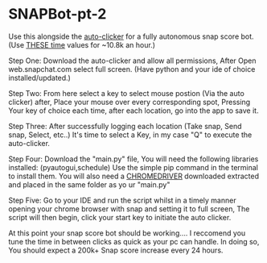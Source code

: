 # SNAPBot-pt-2
Use this alongside the [auto-clicker](https://murgaa.com) for a fully autonomous snap score bot. (Use [THESE time](https://drive.google.com/file/d/1xz3ZlKIa09hNs7gcDrbt-MsZmr5cDJBc/view?usp=sharing) values for ~10.8k an hour.)



Step One: Download the auto-clicker and allow all permissions, After Open web.snapchat.com select full screen. (Have python and your ide of choice installed/updated.) 

Step Two: From here select a key to select mouse postion (Via the auto clicker) after, Place your mouse over every corresponding spot, Pressing Your key of choice each time, after each location, go into the app to save it.

Step Three: After successfully logging each location (Take snap, Send snap, Select, etc..) It's time to select a Key, in my case "Q" to execute the auto-clicker. 

Step Four: Download the "main.py" file, You will need the following libraries installed: (pyautogui,schedule) Use the simple pip command in the terminal to install them. You will also need a [CHROMEDRIVER](https://googlechromelabs.github.io/chrome-for-testing/) downloaded extracted and placed in the same folder as yo
ur "main.py"  

Step Five: Go to your IDE and run the script whilst in a timely manner opening your chrome browser with snap and setting it to full screen, The script will then begin, click your start key to initiate the auto clicker. 

At this point your snap score bot should be working.... I reccomend you tune the time in between clicks as quick as your pc can handle. In doing so, You should expect a 200k+ Snap score increase every 24 hours.




